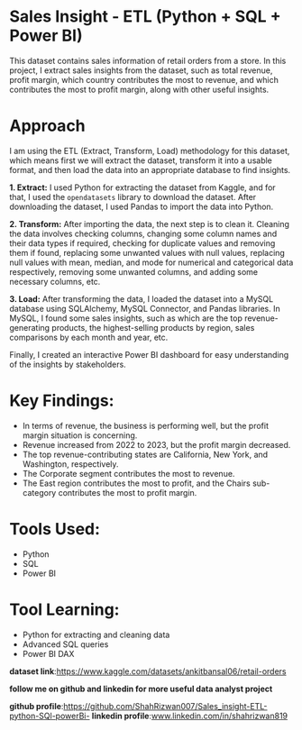 
# Sales Insight - ETL (Python + SQL + Power BI)

This dataset contains sales information of retail orders from a store. In this project, I extract sales insights from the dataset, such as total revenue, profit margin, which country contributes the most to revenue, and which contributes the most to profit margin, along with other useful insights.

# Approach
I am using the ETL (Extract, Transform, Load) methodology for this dataset, which means first we will extract the dataset, transform it into a usable format, and then load the data into an appropriate database to find insights.

**1. Extract:**
I used Python for extracting the dataset from Kaggle, and for that, I used the `opendatasets` library to download the dataset.
After downloading the dataset, I used Pandas to import the data into Python.

**2. Transform:**
After importing the data, the next step is to clean it.
Cleaning the data involves checking columns, changing some column names and their data types if required, checking for duplicate values and removing them if found, replacing some unwanted values with null values, replacing null values with mean, median, and mode for numerical and categorical data respectively, removing some unwanted columns, and adding some necessary columns, etc.

**3. Load:**
After transforming the data, I loaded the dataset into a MySQL database using SQLAlchemy, MySQL Connector, and Pandas libraries.
In MySQL, I found some sales insights, such as which are the top revenue-generating products, the highest-selling products by region, sales comparisons by each month and year, etc.

Finally, I created an interactive Power BI dashboard for easy understanding of the insights by stakeholders.

# Key Findings:
- In terms of revenue, the business is performing well, but the profit margin situation is concerning.
- Revenue increased from 2022 to 2023, but the profit margin decreased.
- The top revenue-contributing states are California, New York, and Washington, respectively.
- The Corporate segment contributes the most to revenue.
- The East region contributes the most to profit, and the Chairs sub-category contributes the most to profit margin.

# Tools Used:
- Python
- SQL
- Power BI

# Tool Learning:
- Python for extracting and cleaning data
- Advanced SQL queries
- Power BI DAX


**dataset link**:https://www.kaggle.com/datasets/ankitbansal06/retail-orders

**follow me on github and linkedin for more useful data analyst project**

**github profile**:https://github.com/ShahRizwan007/Sales_insight-ETL-python-SQl-powerBi-
**linkedin profile**:www.linkedin.com/in/shahrizwan819









